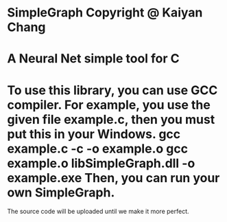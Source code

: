 # SimpleGraph Copyright @ Kaiyan Chang
A Neural Net simple tool for C
================================================================
To use this library, you can use GCC compiler.
For example, you use the given file example.c, then you must put this in your Windows.
  gcc example.c -c -o example.o
  gcc example.o libSimpleGraph.dll -o example.exe
Then, you can run your own SimpleGraph.
================================================================
The source code will be uploaded until we make it more perfect.
 
